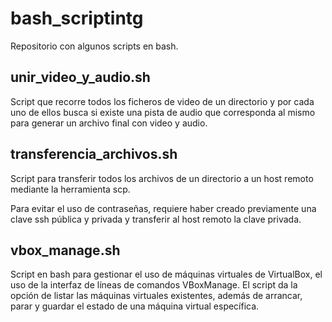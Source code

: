 # bash_scriptintg

Repositorio con algunos scripts en bash.

## unir_video_y_audio.sh

Script que recorre todos los ficheros de video de un directorio y por cada uno de ellos busca si existe una pista de audio que corresponda al mismo para generar un archivo final con video y audio.

## transferencia_archivos.sh

Script para transferir todos los archivos de un directorio a un host remoto mediante la herramienta scp.

Para evitar el uso de contraseñas, requiere haber creado previamente una clave ssh pública y privada y transferir al host remoto la clave privada.

## vbox_manage.sh

Script en bash para gestionar el uso de máquinas virtuales de VirtualBox, el uso de la interfaz de líneas de comandos VBoxManage. El script da la opción de listar las máquinas virtuales existentes, además de arrancar, parar y guardar el estado de una máquina virtual específica.
